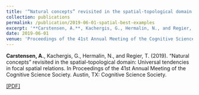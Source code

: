 ```yaml
---
title: '“Natural concepts” revisited in the spatial-topological domain: Universal tendencies in focal spatial relations'
collection: publications
permalink: /publication/2019-06-01-spatial-best-examples
excerpt: '**Carstensen, A.**, Kachergis, G., Hermalin, N., and Regier, T. (2019). “Natural concepts” revisited in the spatial-topological domain: Universal tendencies in focal spatial relations. In Proceedings of the 41st Annual Meeting of the Cognitive Science Society. Austin, TX: Cognitive Science Society. [[PDF]](http://abcarstensen.github.io/files/Carstensen-et-al_2019_spatial-best-examples.pdf)'
date: 2019-06-01
venue: 'Proceedings of the 41st Annual Meeting of the Cognitive Science Society'
---
```

**Carstensen, A.**, Kachergis, G., Hermalin, N., and Regier, T. (2019). “Natural concepts” revisited in the spatial-topological domain: Universal tendencies in focal spatial relations. In Proceedings of the 41st Annual Meeting of the Cognitive Science Society. Austin, TX: Cognitive Science Society. 

[[PDF]](http://abcarstensen.github.io/files/Carstensen-et-al_2019_spatial-best-examples.pdf)
